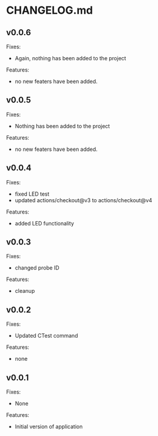 # CHANGELOG.md

## v0.0.6
Fixes:
- Again, nothing has been added to the project

Features:
- no new featers have been added. 

## v0.0.5
Fixes:
- Nothing has been added to the project

Features:
- no new featers have been added. 

## v0.0.4
Fixes:
 - fixed LED test
 - updated actions/checkout@v3 to actions/checkout@v4

Features:
 - added LED functionality

## v0.0.3
Fixes:
 - changed probe ID

Features:
 - cleanup

## v0.0.2
Fixes:
 - Updated CTest command

Features:
 - none

## v0.0.1
Fixes:
 - None

Features:
 - Initial version of application
